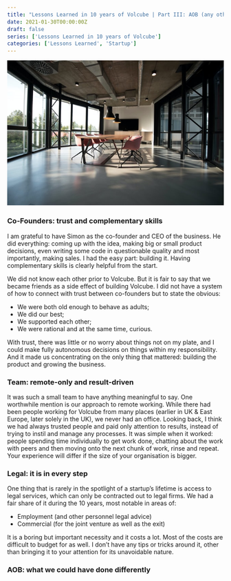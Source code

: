 ```yaml
---
title: "Lessons Learned in 10 years of Volcube | Part III: AOB (any other business)"
date: 2021-01-30T00:00:00Z
draft: false
series: ['Lessons Learned in 10 years of Volcube']
categories: ['Lessons Learned', 'Startup']
---
```


![Unsplash | Nastuh Abootalebi](/nastuh-abootalebi-eHD8Y1Znfpk-unsplash.jpg)

### Co-Founders: trust and complementary skills
I am grateful to have Simon as the co-founder and CEO of the business. He did everything: coming up with the idea, making big or small product decisions, even writing some code in questionable quality and most importantly, making sales. I had the easy part: building it. Having complementary skills is clearly helpful from the start.

We did not know each other prior to Volcube. But it is fair to say that we became friends as a side effect of building Volcube. I did not have a system of how to connect with trust between co-founders but to state the obvious: 
- We were both old enough to behave as adults;
- We did our best;
- We supported each other;
- We were rational and at the same time, curious.

With trust, there was little or no worry about things not on my plate, and I could make fully autonomous decisions on things within my responsibility. And it made us concentrating on the only thing that mattered: building the product and growing the business. 

### Team: remote-only and result-driven
It was such a small team to have anything meaningful to say. One worthwhile mention is our approach to remote working. While there had been people working for Volcube from many places (earlier in UK & East Europe, later solely in the UK), we never had an office. Looking back, I think we had always trusted people and paid only attention to results, instead of trying to instil and manage any processes. It was simple when it worked: people spending time individually to get work done, chatting about the work with peers and then moving onto the next chunk of work, rinse and repeat. Your experience will differ if the size of your organisation is bigger. 

### Legal: it is in every step
One thing that is rarely in the spotlight of a startup’s lifetime is access to legal services, which can only be contracted out to legal firms. We had a fair share of it during the 10 years, most notable in areas of:
- Employment (and other personnel legal advice)
- Commercial (for the joint venture as well as the exit)

It is a boring but important necessity and it costs a lot. Most of the costs are difficult to budget for as well. I don’t have any tips or tricks around it, other than bringing it to your attention for its unavoidable nature.

### AOB: what we could have done differently
